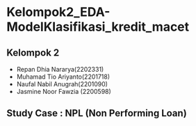 # Kelompok2_EDA-ModelKlasifikasi_kredit_macet
## Kelompok 2

*   Repan Dhia Nararya(2202331)
*   Muhamad Tio Ariyanto(2201718)
*   Naufal Nabil Anugrah(2201090)
*   Jasmine Noor Fawzia (2200598)

## Study Case : NPL (Non Performing Loan)
